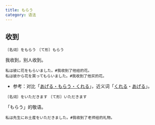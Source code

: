```yaml
---
title: もらう
category: 语法
---
```


## 收到

`〔名词〕をもらう`
`〔て形〕もらう`

我收到，别人收到。

```example
私は彼に花をもらいました。#我收到了他给的花。
私は彼から花を買ってもらいました。#我收到了他买的花。
```

- 参考：对比「[あげる・もらう・くれる](ageru-morau-kureru)」，近义词「[くれる](kureru)・[あげる](ageru)」。

`〔名词〕をいただきます`
`〔て形〕いただきます`

「もらう」的敬语。

```example
私は先生にお土産をいただきました。#我收到了老师给的礼物。
```
